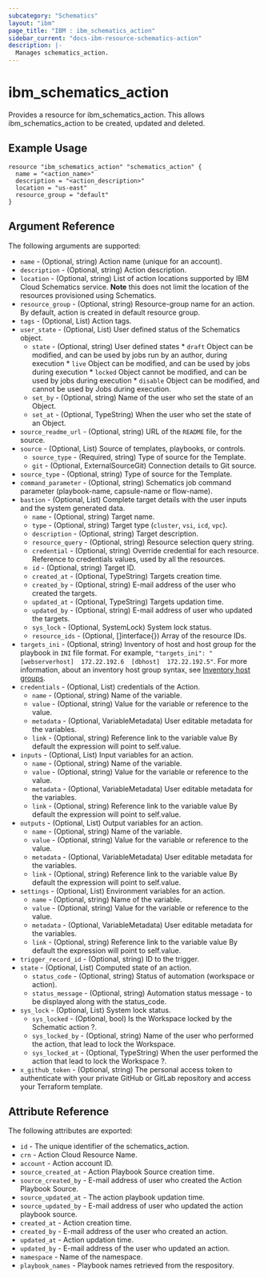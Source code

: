 ```yaml
---
subcategory: "Schematics"
layout: "ibm"
page_title: "IBM : ibm_schematics_action"
sidebar_current: "docs-ibm-resource-schematics-action"
description: |-
  Manages schematics_action.
---
```


# ibm\_schematics_action

Provides a resource for ibm_schematics_action. This allows ibm_schematics_action to be created, updated and deleted.

## Example Usage

```hcl
resource "ibm_schematics_action" "schematics_action" {
  name = "<action_name>"
  description = "<action_description>"
  location = "us-east"
  resource_group = "default"
}
```

## Argument Reference

The following arguments are supported:

* `name` - (Optional, string) Action name (unique for an account).
* `description` - (Optional, string) Action description.
* `location` - (Optional, string) List of action locations supported by IBM Cloud Schematics service.  **Note** this does not limit the location of the resources provisioned using Schematics.
* `resource_group` - (Optional, string) Resource-group name for an action.  By default, action is created in default resource group.
* `tags` - (Optional, List) Action tags.
* `user_state` - (Optional, List) User defined status of the Schematics object.
  * `state` - (Optional, string) User defined states  * `draft` Object can be modified, and can be used by jobs run by an author, during execution  * `live` Object can be modified, and can be used by jobs during execution  * `locked` Object cannot be modified, and can be used by jobs during execution  * `disable` Object can be modified, and cannot be used by Jobs during execution.
  * `set_by` - (Optional, string) Name of the user who set the state of an Object.
  * `set_at` - (Optional, TypeString) When the user who set the state of an Object.
* `source_readme_url` - (Optional, string) URL of the `README` file, for the source.
* `source` - (Optional, List) Source of templates, playbooks, or controls.
  * `source_type` - (Required, string) Type of source for the Template.
  * `git` - (Optional, ExternalSourceGit) Connection details to Git source.
* `source_type` - (Optional, string) Type of source for the Template.
* `command_parameter` - (Optional, string) Schematics job command parameter (playbook-name, capsule-name or flow-name).
* `bastion` - (Optional, List) Complete target details with the user inputs and the system generated data.
  * `name` - (Optional, string) Target name.
  * `type` - (Optional, string) Target type (`cluster`, `vsi`, `icd`, `vpc`).
  * `description` - (Optional, string) Target description.
  * `resource_query` - (Optional, string) Resource selection query string.
  * `credential` - (Optional, string) Override credential for each resource.  Reference to credentials values, used by all the resources.
  * `id` - (Optional, string) Target ID.
  * `created_at` - (Optional, TypeString) Targets creation time.
  * `created_by` - (Optional, string) E-mail address of the user who created the targets.
  * `updated_at` - (Optional, TypeString) Targets updation time.
  * `updated_by` - (Optional, string) E-mail address of user who updated the targets.
  * `sys_lock` - (Optional, SystemLock) System lock status.
  * `resource_ids` - (Optional, []interface{}) Array of the resource IDs.
* `targets_ini` - (Optional, string) Inventory of host and host group for the playbook in `INI` file format. For example, `"targets_ini": "[webserverhost]  172.22.192.6  [dbhost]  172.22.192.5"`. For more information, about an inventory host group syntax, see [Inventory host groups](/docs/schematics?topic=schematics-schematics-cli-reference#schematics-inventory-host-grps).
* `credentials` - (Optional, List) credentials of the Action.
  * `name` - (Optional, string) Name of the variable.
  * `value` - (Optional, string) Value for the variable or reference to the value.
  * `metadata` - (Optional, VariableMetadata) User editable metadata for the variables.
  * `link` - (Optional, string) Reference link to the variable value By default the expression will point to self.value.
* `inputs` - (Optional, List) Input variables for an action.
  * `name` - (Optional, string) Name of the variable.
  * `value` - (Optional, string) Value for the variable or reference to the value.
  * `metadata` - (Optional, VariableMetadata) User editable metadata for the variables.
  * `link` - (Optional, string) Reference link to the variable value By default the expression will point to self.value.
* `outputs` - (Optional, List) Output variables for an action.
  * `name` - (Optional, string) Name of the variable.
  * `value` - (Optional, string) Value for the variable or reference to the value.
  * `metadata` - (Optional, VariableMetadata) User editable metadata for the variables.
  * `link` - (Optional, string) Reference link to the variable value By default the expression will point to self.value.
* `settings` - (Optional, List) Environment variables for an action.
  * `name` - (Optional, string) Name of the variable.
  * `value` - (Optional, string) Value for the variable or reference to the value.
  * `metadata` - (Optional, VariableMetadata) User editable metadata for the variables.
  * `link` - (Optional, string) Reference link to the variable value By default the expression will point to self.value.
* `trigger_record_id` - (Optional, string) ID to the trigger.
* `state` - (Optional, List) Computed state of an action.
  * `status_code` - (Optional, string) Status of automation (workspace or action).
  * `status_message` - (Optional, string) Automation status message - to be displayed along with the status_code.
* `sys_lock` - (Optional, List) System lock status.
  * `sys_locked` - (Optional, bool) Is the Workspace locked by the Schematic action ?.
  * `sys_locked_by` - (Optional, string) Name of the user who performed the action, that lead to lock the Workspace.
  * `sys_locked_at` - (Optional, TypeString) When the user performed the action that lead to lock the Workspace ?.
* `x_github_token` - (Optional, string) The personal access token to authenticate with your private GitHub or GitLab repository and access your Terraform template.

## Attribute Reference

The following attributes are exported:

* `id` - The unique identifier of the schematics_action.
* `crn` - Action Cloud Resource Name.
* `account` - Action account ID.
* `source_created_at` - Action Playbook Source creation time.
* `source_created_by` - E-mail address of user who created the Action Playbook Source.
* `source_updated_at` - The action playbook updation time.
* `source_updated_by` - E-mail address of user who updated the action playbook source.
* `created_at` - Action creation time.
* `created_by` - E-mail address of the user who created an action.
* `updated_at` - Action updation time.
* `updated_by` - E-mail address of the user who updated an action.
* `namespace` - Name of the namespace.
* `playbook_names` - Playbook names retrieved from the respository.

